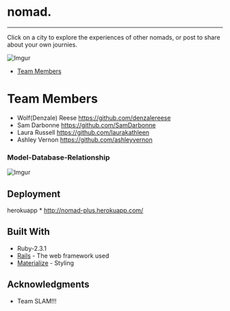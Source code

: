 # nomad.
<hr>
Click on a city to explore the experiences of other nomads, or post to share about your own journies.

![Imgur](http://i.imgur.com/ci6TYhj.png)

* [Team Members](#team-members)

# <a name="team-members"></a>Team Members
* Wolf(Denzale) Reese <https://github.com/denzalereese>
* Sam Darbonne <https://github.com/SamDarbonne>
* Laura Russell <https://github.com/laurakathleen>
* Ashley Vernon <https://github.com/ashleyvernon>


### Model-Database-Relationship

![Imgur](http://i.imgur.com/QCjeSEC.jpg?2)


## Deployment

herokuapp * <http://nomad-plus.herokuapp.com/>

## Built With
* Ruby-2.3.1
* [Rails](http://rubyonrails.org/) - The web framework used
* [Materialize](http://materializecss.com/getting-started.html) - Styling


## Acknowledgments

* Team SLAM!!!  
